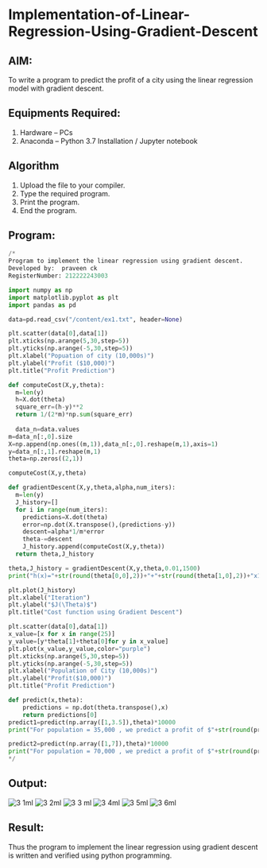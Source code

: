 # Implementation-of-Linear-Regression-Using-Gradient-Descent

## AIM:
To write a program to predict the profit of a city using the linear regression model with gradient descent.

## Equipments Required:
1. Hardware – PCs
2. Anaconda – Python 3.7 Installation / Jupyter notebook

## Algorithm
1. Upload the file to your compiler.
2. Type the required program.
3. Print the program.
4. End the program.

## Program:
```python
/*
Program to implement the linear regression using gradient descent.
Developed by:  praveen ck
RegisterNumber: 212222243003

import numpy as np
import matplotlib.pyplot as plt
import pandas as pd

data=pd.read_csv("/content/ex1.txt", header=None)

plt.scatter(data[0],data[1])
plt.xticks(np.arange(5,30,step=5))
plt.yticks(np.arange(-5,30,step=5))
plt.xlabel("Popuation of city (10,000s)")
plt.ylabel("Profit ($10,000)")
plt.title("Profit Prediction")

def computeCost(X,y,theta):
  m=len(y)
  h=X.dot(theta)
  square_err=(h-y)**2
  return 1/(2*m)*np.sum(square_err)
  
  data_n=data.values
m=data_n[:,0].size
X=np.append(np.ones((m,1)),data_n[:,0].reshape(m,1),axis=1)
y=data_n[:,1].reshape(m,1)
theta=np.zeros((2,1))

computeCost(X,y,theta)

def gradientDescent(X,y,theta,alpha,num_iters):
  m=len(y)
  J_history=[]
  for i in range(num_iters):
    predictions=X.dot(theta)
    error=np.dot(X.transpose(),(predictions-y))
    descent=alpha*1/m*error
    theta-=descent
    J_history.append(computeCost(X,y,theta))
  return theta,J_history

theta,J_history = gradientDescent(X,y,theta,0.01,1500)
print("h(x)="+str(round(theta[0,0],2))+"+"+str(round(theta[1,0],2))+"x1")

plt.plot(J_history)
plt.xlabel("Iteration")
plt.ylabel("$J(\Theta)$")
plt.title("Cost function using Gradient Descent")

plt.scatter(data[0],data[1])
x_value=[x for x in range(25)]
y_value=[y*theta[1]+theta[0]for y in x_value]
plt.plot(x_value,y_value,color="purple")
plt.xticks(np.arange(5,30,step=5))
plt.yticks(np.arange(-5,30,step=5))
plt.xlabel("Population of City (10,000s)")
plt.ylabel("Profit($10,000)")
plt.title("Profit Prediction")

def predict(x,theta):
    predictions = np.dot(theta.transpose(),x)
    return predictions[0]
predict1=predict(np.array([1,3.5]),theta)*10000
print("For population = 35,000 , we predict a profit of $"+str(round(predict1,0)))

predict2=predict(np.array([1,7]),theta)*10000
print("For population = 70,000 , we predict a profit of $"+str(round(predict2,0)))
*/
```

## Output:
![3 1ml](https://user-images.githubusercontent.com/118541549/229344446-20916a74-1d0a-4be2-807c-6c58fb0f9076.png)
![3 2ml](https://user-images.githubusercontent.com/118541549/229344455-49c19898-f99a-4e35-bea5-7da75268f7f5.png)
![3 3 ml](https://user-images.githubusercontent.com/118541549/229344483-5c0674a6-3a0e-482f-85d6-569efd2fdbfc.png)
![3 4ml](https://user-images.githubusercontent.com/118541549/229344487-916c492c-1e5f-455a-a33e-5e4cf327b2e6.png)
![3 5ml](https://user-images.githubusercontent.com/118541549/229344491-01fbf27e-4b73-4ad1-9c2e-227c32982f3e.png)
![3 6ml](https://user-images.githubusercontent.com/118541549/229344499-4f92686d-7493-4ea7-a58f-051927e84916.png)



## Result:
Thus the program to implement the linear regression using gradient descent is written and verified using python programming.
